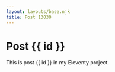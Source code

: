 ```yaml
---
layout: layouts/base.njk
title: Post 13030
---
```


# Post {{ id }}

This is post {{ id }} in my Eleventy project.
